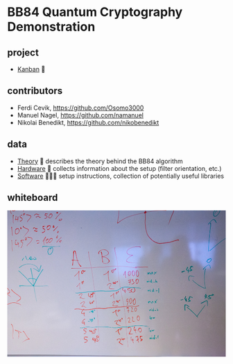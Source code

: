 # BB84 Quantum Cryptography Demonstration

## project

* [Kanban](https://github.com/bmedicke/quantum_cryptography/projects/1) 📝

## contributors

* Ferdi Cevik, https://github.com/Osomo3000
* Manuel Nagel, https://github.com/namanuel
* Nikolai Benedikt, https://github.com/nikobenedikt

## data

* [Theory](theory.md) 💭 describes the theory behind the BB84 algorithm
* [Hardware](hardware.md) 🔭 collects information about the setup (filter orientation, etc.)
* [Software](software.md) 🧑🏻‍💻 setup instructions, collection of potentially useful libraries

## whiteboard

![filter](whiteboard/IMG_0391.jpg)
